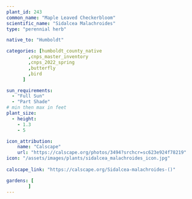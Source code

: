 ```yaml
---
plant_id: 243 
common_name: "Maple Leaved Checkerbloom"
scientific_name: "Sidalcea Malachroides"
type: "perennial herb"

native_to: "Humboldt"

categories: [humboldt_county_native
        ,cnps_master_inventory
        ,cnps_2022_spring
        ,butterfly
        ,bird
      ]

sun_requirements:
  - "Full Sun"
  - "Part Shade"
# min then max in feet
plant_size:
  - height: 
    - 1.3 
    - 5

icon_attribution: 
    name: "Calscape"
    url: "https://calscape.org/photos/3494?srchcr=sc623e924f78219"
icon: "/assets/images/plants/sidalcea_malachroides_icon.jpg"
 
calscape_link: "https://calscape.org/Sidalcea-malachroides-()"

gardens: [
        ]
---
```








